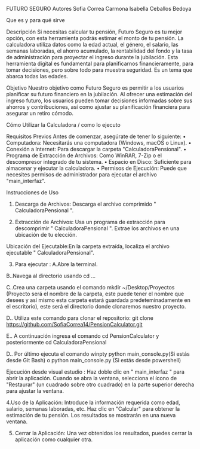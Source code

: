 FUTURO SEGURO
Autores
Sofia Correa Carmona
Isabella Ceballos Bedoya

Que es y para qué sirve 

Descripción
Si necesitas calcular tu pensión, Futuro Seguro es tu mejor opción, con esta herramienta podrás estimar el monto de tu pensión.  La calculadora utiliza datos como la edad actual, el género, el salario, las semanas laboradas, el ahorro acumulado, la rentabilidad del fondo y la tasa de administración para proyectar el ingreso durante la jubilación. Esta herramienta digital es fundamental para planificarnos financieramente, para tomar decisiones, pero sobre todo para muestra seguridad. Es un tema que abarca todas las edades. 

Objetivo
Nuestro objetivo como Futuro Seguro es permitir a los usuarios planificar su futuro financiero en la jubilación. Al ofrecer una estimación del ingreso futuro, los usuarios pueden tomar decisiones informadas sobre sus ahorros y contribuciones, así como ajustar su planificación financiera para asegurar un retiro cómodo.


Cómo Utilizar la Calculadora / como lo ejecuto

Requisitos Previos Antes de comenzar, asegúrate de tener lo siguiente:
•	Computadora: Necesitarás una computadora (Windows, macOS o Linux).
•	Conexión a Internet: Para descargar la carpeta "CalculadoraPensional".
•	Programa de Extracción de Archivos: Como WinRAR, 7-Zip o el descompresor integrado de tu sistema.
•	Espacio en Disco: Suficiente para almacenar y ejecutar la calculadora.
•	Permisos de Ejecución: Puede que necesites permisos de administrador para ejecutar el archivo "main_interfaz".


Instrucciones de Uso
1.	Descarga de Archivos:
Descarga el archivo comprimido " CalculadoraPensional ".

2.	Extracción de Archivos:
Usa un programa de extracción para descomprimir " CalculadoraPensional ".
Extrae los archivos en una ubicación de tu elección.

Ubicación del Ejecutable:En la carpeta extraída, localiza el archivo ejecutable " CalculadoraPensional".


3. Para ejecutar :
A.Abre la terminal.

B..Navega al directorio usando cd …

C..Crea una carpeta usando el comando mkdir ~/Desktop/Proyectos (Proyecto será el nombre de la carpeta, este puede tener el nombre que desees y así mismo esta carpeta estará guardada predeteminadamente en el escritorio), este será el directorio donde clonaremos nuestro proyecto.

D.. Utiliza este comando para clonar el repositorio: git clone https://github.com/SofiaCorrea14/PensionCalculator.git

E.. A continuación ingresa el comando cd PensionCalculator y posteriormente cd CalculadoraPensional

D.. Por último ejecuta el comando winpty python main_console.py(Si estás desde Git Bash) o python main_console.py (Si estás desde powershell)

Ejecución desde visual estudio :
Haz doble clic en " main_interfaz " para abrir la aplicación.
Cuando se abra la ventana, selecciona el ícono de "Restaurar" (un cuadrado sobre otro cuadrado) en la parte superior derecha para ajustar la ventana.


4.Uso de la Aplicación:
Introduce la información requerida como edad, salario, semanas laboradas, etc.
Haz clic en "Calcular" para obtener la estimación de tu pensión.
Los resultados se mostrarán en una nueva ventana.

5. Cerrar la Aplicación:
Una vez obtenidos los resultados, puedes cerrar la aplicación como cualquier otra.
